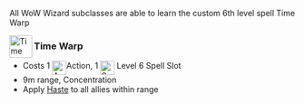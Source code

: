 All WoW Wizard subclasses are able to learn the custom 6th level spell Time Warp

<img src="images/ControllerIcons/skills_png/Spell_Wizard_TimeWarp.png" height="40" align="left" alt="Time Warp icon" />

### Time Warp
- Costs 1 <img src="https://bg3.wiki/w/images/f/f2/Action_Icon.png" height="25" align="top" alt="ActionPoint" />Action, 1 <img src="https://bg3.wiki/w/images/thumb/e/ef/Spell_Slot_Icon.png/30px-Spell_Slot_Icon.png" height="25" align="top" alt="SpellSlot" /> Level 6 Spell Slot
- 9m range, Concentration
- Apply [Haste](https://bg3.wiki/wiki/Haste) to all allies within range